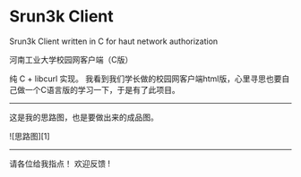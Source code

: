 
# Srun3k Client
Srun3k Client written in C for haut network authorization

河南工业大学校园网客户端（C版）

纯 C + libcurl 实现。
我看到我们学长做的校园网客户端html版，心里寻思也要自己做一个C语言版的学习一下，于是有了此项目。


----------

这是我的思路图，也是要做出来的成品图。

![思路图][1]



----------
请各位给我指点！ 欢迎反馈 !   

